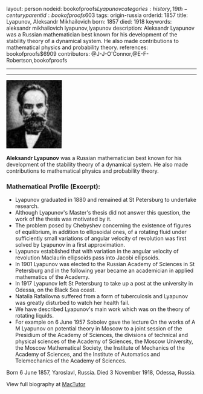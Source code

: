 layout: person
nodeid: bookofproofs$Lyapunov
categories: history,19th-century
parentid: bookofproofs$603
tags: origin-russia
orderid: 1857
title: Lyapunov, Aleksandr Mikhailovich
born: 1857
died: 1918
keywords: aleksandr mikhailovich lyapunov,lyapunov
description: Aleksandr Lyapunov was a Russian mathematician best known for his development of the stability theory of a dynamical system. He also made contributions to mathematical physics and probability theory.
references: bookofproofs$6909
contributors: @J-J-O'Connor,@E-F-Robertson,bookofproofs

---



---

![Lyapunov.jpg](https://github.com/bookofproofs/bookofproofs.github.io/blob/main/_sources/_assets/images/portraits/Lyapunov.jpg?raw=true)

**Aleksandr Lyapunov** was a Russian mathematician best known for his development of the stability theory of a dynamical system. He also made contributions to mathematical physics and probability theory.

### Mathematical Profile (Excerpt):
* Lyapunov graduated in 1880 and remained at St Petersburg to undertake research.
* Although Lyapunov's Master's thesis did not answer this question, the work of the thesis was motivated by it.
* The problem posed by Chebyshev concerning the existence of figures of equilibrium, in addition to ellipsoidal ones, of a rotating fluid under sufficiently small variations of angular velocity of revolution was first solved by Lyapunov in a first approximation.
* Lyapunov established that with variation in the angular velocity of revolution Maclaurin ellipsoids pass into Jacobi ellipsoids.
* In 1901 Lyapunov was elected to the Russian Academy of Sciences in St Petersburg and in the following year became an academician in applied mathematics of the Academy.
* In 1917 Lyapunov left St Petersburg to take up a post at the university in Odessa, on the Black Sea coast.
* Natalia Rafailovna suffered from a form of tuberculosis and Lyapunov was greatly disturbed to watch her health fail.
* We have described Lyapunov's main work which was on the theory of rotating liquids.
* For example on 6 June 1957 Sobolev gave the lecture On the works of A M Lyapunov on potential theory in Moscow to a joint session of the Presidium of the Academy of Sciences, the divisions of technical and physical sciences of the Academy of Sciences, the Moscow University, the Moscow Mathematical Society, the Institute of Mechanics of the Academy of Sciences, and the Institute of Automatics and Telemechanics of the Academy of Sciences.

Born 6 June 1857, Yaroslavl, Russia. Died 3 November 1918, Odessa, Russia.

View full biography at [MacTutor](https://mathshistory.st-andrews.ac.uk/Biographies/Lyapunov/)

